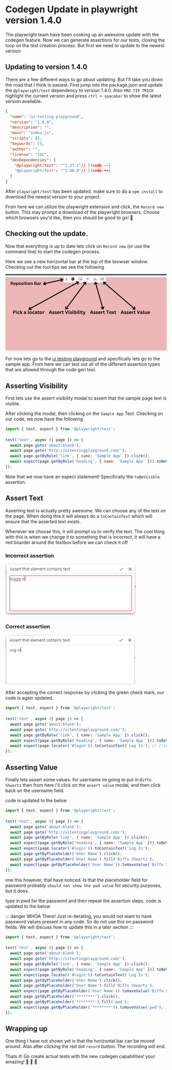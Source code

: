 # Codegen Update in playwright version 1.4.0

The playwright team have been cooking up an awesome update with the codegen feature. Now we can generate assertions for our tests, closing the loop on the test creation process. But first we need to update to the newest version

## Updating to version 1.4.0

There are a few different ways to go about updating. But I'll take you down the road that I think is easiest. First jump into the package.json and update the `@playwright/test` dependency to version 1.4.0. Also `PRO TIP TRICK` highlight the current version and press `ctrl + spacebar` to show the latest version available.

```json
{
  "name": "ui-testing-playground",
  "version": "1.0.0",
  "description": "",
  "main": "index.js",
  "scripts": {},
  "keywords": [],
  "author": "",
  "license": "ISC",
  "devDependencies": {
    "@playwright/test": "^1.37.1"// [!code --]
    "@playwright/test": "^1.40.0"// [!code ++]
  }
}
```

After `playwright/test` has been updated. make sure to do a `npm install` to download the newest version to your project.

From here we can utilize the playwright extension and click, the `Record new` button. This may prompt a download of the playwright browsers. Choose which browsers you'd like, then you should be good to go! :mage:

## Checking out the update.

Now that everything is up to date lets click on `Record new` (or use the command line) to start the codegen process.

Here we see a new horizontal bar at the top of the browser window. Checking out the tool tips we see the following

![](/codegen-new.png)

For now lets go to the [ui testing playground](http://uitestingplayground.com/) and specifically lets go to the sample app. From here we can test out all of the different assertion types that are allowed through the code gen tool.

## Asserting Visibility

First lets use the assert visibility modal to assert that the sample page text is visible.

After clicking the modal, then clicking on the `Sample App` Text. Checking on our code, we now have the following

```js
import { test, expect } from '@playwright/test';

test('test', async ({ page }) => {
  await page.goto('about:blank');
  await page.goto('http://uitestingplayground.com/');
  await page.getByRole('link', { name: 'Sample App' }).click();
  await expect(page.getByRole('heading', { name: 'Sample App' })).toBeVisible(); // [!code focus]
});
```

Note that we now have an expect statement! Specifically the `toBeVisible` assertion. 

## Assert Text

Asserting text is actually pretty awesome. We can choose any of the text on the page. When doing this it will always do a `toContainText` which will ensure that the asserted text exists.

Whenever we choose this, it will prompt us to verify the text. The cool thing with this is when we change it to something that is incorrect, it will have a red boarder around the textbox before we can check it off

### Incorrect assertion
![](/incorrect-assertion.png)

### Correct assertion
![](/correct-assertion.png)

After accepting the correct response by clicking the green check mark, our code is again updated.
```js
import { test, expect } from '@playwright/test';

test('test', async ({ page }) => {
  await page.goto('about:blank');
  await page.goto('http://uitestingplayground.com/');
  await page.getByRole('link', { name: 'Sample App' }).click();
  await expect(page.getByRole('heading', { name: 'Sample App' })).toBeVisible();
  await expect(page.locator('#login')).toContainText('Log In'); // [!code focus]
});
```

## Asserting Value

Finally lets assert some values. for username im going to put in `Biffo Shwartz` then from here i'll click on the `assert value` modal, and then click back on the username field.

code is updated to the below

```js
import { test, expect } from '@playwright/test';

test('test', async ({ page }) => {
  await page.goto('about:blank');
  await page.goto('http://uitestingplayground.com/');
  await page.getByRole('link', { name: 'Sample App' }).click();
  await expect(page.getByRole('heading', { name: 'Sample App' })).toBeVisible();
  await expect(page.locator('#login')).toContainText('Log In');
  await page.getByPlaceholder('User Name').click();
  await page.getByPlaceholder('User Name').fill('Biffo Shwartz');
  await expect(page.getByPlaceholder('User Name')).toHaveValue('Biffo Shwartz'); // [!code focus]
});
```

one this however, that  have noticed. Is that the placeholder field for password probably `should not show the pwd value` for security purposes, but it does.

type in pwd for the password and then repeat the assertion steps. code is updated to the below

::: danger WHOA There!
Just re-iterating, you would not want to have password values present in any code. So do not use this on password fields. We will discuss how to update this in a later section
:::

```js
import { test, expect } from '@playwright/test';

test('test', async ({ page }) => {
  await page.goto('about:blank');
  await page.goto('http://uitestingplayground.com/');
  await page.getByRole('link', { name: 'Sample App' }).click();
  await expect(page.getByRole('heading', { name: 'Sample App' })).toBeVisible();
  await expect(page.locator('#login')).toContainText('Log In');
  await page.getByPlaceholder('User Name').click();
  await page.getByPlaceholder('User Name').fill('Biffo Shwartz');
  await expect(page.getByPlaceholder('User Name')).toHaveValue('Biffo Shwartz');
  await page.getByPlaceholder('********').click();
  await page.getByPlaceholder('********').fill('pwd');
  await expect(page.getByPlaceholder('********')).toHaveValue('pwd'); // [!code focus]
});
```

## Wrapping up

One thing I have not shown yet is that the horizontal bar can be moved around. Also after clicking the red dot `record` button. The recording will end.


Thats it! Go create actual tests with the new codegen capabilities! your amazing! :mage: :mage: :mage: